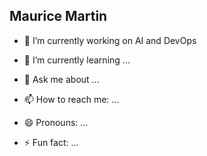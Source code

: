 ## Maurice Martin



- 🔭 I’m currently working on AI and DevOps
- 🌱 I’m currently learning ...

- 💬 Ask me about ...
- 📫 How to reach me: ...
- 😄 Pronouns: ...
- ⚡ Fun fact: ...

